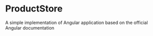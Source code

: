 # ProductStore

A simple implementation of Angular application based on the official Angular documentation
